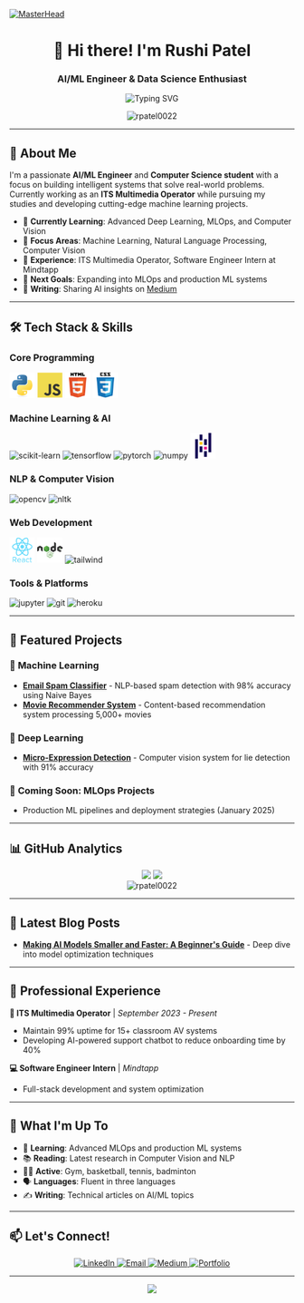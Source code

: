 [![MasterHead](https://i.redd.it/n8agw6z2smyb1.gif)](https://rpatel0022.github.io/Portfolio/)

<h1 align="center">👋 Hi there! I'm Rushi Patel</h1>
<h3 align="center">AI/ML Engineer & Data Science Enthusiast</h3>

<p align="center">
  <img src="https://readme-typing-svg.herokuapp.com?font=Fira+Code&pause=1000&color=4F9CF9&center=true&vCenter=true&width=435&lines=Machine+Learning+Engineer;Data+Science+Student;AI+Enthusiast;Problem+Solver" alt="Typing SVG" />
</p>

<p align="center"> 
  <img src="https://komarev.com/ghpvc/?username=rpatel0022&label=Profile%20views&color=4f9cf9&style=flat" alt="rpatel0022" /> 
</p>

---

## 🚀 About Me

I'm a passionate **AI/ML Engineer** and **Computer Science student** with a focus on building intelligent systems that solve real-world problems. Currently working as an **ITS Multimedia Operator** while pursuing my studies and developing cutting-edge machine learning projects.

- 🔬 **Currently Learning**: Advanced Deep Learning, MLOps, and Computer Vision
- 🎯 **Focus Areas**: Machine Learning, Natural Language Processing, Computer Vision
- 💼 **Experience**: ITS Multimedia Operator, Software Engineer Intern at Mindtapp
- 🌱 **Next Goals**: Expanding into MLOps and production ML systems
- 📝 **Writing**: Sharing AI insights on [Medium](https://medium.com/@patel.rus19)

---

## 🛠️ Tech Stack & Skills

### **Core Programming**

<p align="left">
  <img src="https://raw.githubusercontent.com/devicons/devicon/master/icons/python/python-original.svg" alt="python" width="45" height="45"/>
  <img src="https://raw.githubusercontent.com/devicons/devicon/master/icons/javascript/javascript-original.svg" alt="javascript" width="45" height="45"/>
  <img src="https://raw.githubusercontent.com/devicons/devicon/master/icons/html5/html5-original-wordmark.svg" alt="html5" width="45" height="45"/>
  <img src="https://raw.githubusercontent.com/devicons/devicon/master/icons/css3/css3-original-wordmark.svg" alt="css3" width="45" height="45"/>
</p>

### **Machine Learning & AI**

<p align="left">
  <img src="https://upload.wikimedia.org/wikipedia/commons/0/05/Scikit_learn_logo_small.svg" alt="scikit-learn" width="45" height="45"/>
  <img src="https://www.vectorlogo.zone/logos/tensorflow/tensorflow-icon.svg" alt="tensorflow" width="45" height="45"/>
  <img src="https://www.vectorlogo.zone/logos/pytorch/pytorch-icon.svg" alt="pytorch" width="45" height="45"/>
  <img src="https://upload.wikimedia.org/wikipedia/commons/3/31/NumPy_logo_2020.svg" alt="numpy" width="45" height="45"/>
  <img src="https://raw.githubusercontent.com/devicons/devicon/2ae2a900d2f041da66e950e4d48052658d850630/icons/pandas/pandas-original.svg" alt="pandas" width="45" height="45"/>
</p>

### **NLP & Computer Vision**

<p align="left">
  <img src="https://www.vectorlogo.zone/logos/opencv/opencv-icon.svg" alt="opencv" width="45" height="45"/>
  <img src="https://miro.medium.com/v2/resize:fit:592/1*YM2HXc7f4v02pZBEO8h-qw.png" alt="nltk" width="45" height="45"/>
</p>

### **Web Development**

<p align="left">
  <img src="https://raw.githubusercontent.com/devicons/devicon/master/icons/react/react-original-wordmark.svg" alt="react" width="45" height="45"/>
  <img src="https://raw.githubusercontent.com/devicons/devicon/master/icons/nodejs/nodejs-original-wordmark.svg" alt="nodejs" width="45" height="45"/>
  <img src="https://www.vectorlogo.zone/logos/tailwindcss/tailwindcss-icon.svg" alt="tailwind" width="45" height="45"/>
</p>

### **Tools & Platforms**

<p align="left">
  <img src="https://www.vectorlogo.zone/logos/jupyter/jupyter-icon.svg" alt="jupyter" width="45" height="45"/>
  <img src="https://www.vectorlogo.zone/logos/git-scm/git-scm-icon.svg" alt="git" width="45" height="45"/>
  <img src="https://www.vectorlogo.zone/logos/heroku/heroku-icon.svg" alt="heroku" width="45" height="45"/>
</p>

---

## 🎯 Featured Projects

### 🤖 **Machine Learning**

- **[Email Spam Classifier](https://github.com/rpatel0022/Email-Spam-Classifier)** - NLP-based spam detection with 98% accuracy using Naive Bayes
- **[Movie Recommender System](https://github.com/rpatel0022/Movie-Recommender-System)** - Content-based recommendation system processing 5,000+ movies

### 🧠 **Deep Learning**

- **[Micro-Expression Detection](https://github.com/rpatel0022/micro-expression-detection)** - Computer vision system for lie detection with 91% accuracy

### 🚀 **Coming Soon: MLOps Projects**

- Production ML pipelines and deployment strategies (January 2025)

---

## 📊 GitHub Analytics

<div align="center">
  <img height="180em" src="https://github-readme-stats.vercel.app/api?username=rpatel0022&show_icons=true&theme=tokyonight&include_all_commits=true&count_private=true"/>
  <img height="180em" src="https://github-readme-stats.vercel.app/api/top-langs/?username=rpatel0022&layout=compact&langs_count=8&theme=tokyonight"/>
</div>

<div align="center">
  <img src="https://github-readme-streak-stats.herokuapp.com/?user=rpatel0022&theme=tokyonight" alt="rpatel0022" />
</div>

---

## 📝 Latest Blog Posts

- **[Making AI Models Smaller and Faster: A Beginner's Guide](https://medium.com/@patel.rus19/making-ai-models-smaller-and-faster-a-beginners-guide-b8df64e77ee3)** - Deep dive into model optimization techniques

---

## 💼 Professional Experience

**🔧 ITS Multimedia Operator** | _September 2023 - Present_

- Maintain 99% uptime for 15+ classroom AV systems
- Developing AI-powered support chatbot to reduce onboarding time by 40%

**💻 Software Engineer Intern** | _Mindtapp_

- Full-stack development and system optimization

---

## 🌟 What I'm Up To

- 🔬 **Learning**: Advanced MLOps and production ML systems
- 📚 **Reading**: Latest research in Computer Vision and NLP
- 🏃‍♂️ **Active**: Gym, basketball, tennis, badminton
- 🗣️ **Languages**: Fluent in three languages
- ✍️ **Writing**: Technical articles on AI/ML topics

---

## 📫 Let's Connect!

<p align="center">
  <a href="https://www.linkedin.com/in/rushi-patel-82406719b/" target="_blank">
    <img src="https://img.shields.io/badge/LinkedIn-0077B5?style=for-the-badge&logo=linkedin&logoColor=white" alt="LinkedIn"/>
  </a>
  <a href="mailto:patel.rus19@gmail.com" target="_blank">
    <img src="https://img.shields.io/badge/Email-D14836?style=for-the-badge&logo=gmail&logoColor=white" alt="Email"/>
  </a>
  <a href="https://medium.com/@patel.rus19" target="_blank">
    <img src="https://img.shields.io/badge/Medium-12100E?style=for-the-badge&logo=medium&logoColor=white" alt="Medium"/>
  </a>
  <a href="https://rpatel0022.github.io/Portfolio/" target="_blank">
    <img src="https://img.shields.io/badge/Portfolio-FF5722?style=for-the-badge&logo=google-chrome&logoColor=white" alt="Portfolio"/>
  </a>
</p>

---

<div align="center">
  <img src="https://capsule-render.vercel.app/api?type=waving&color=4F9CF9&height=100&section=footer"/>
</div>
